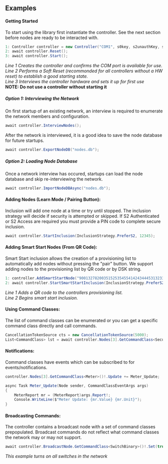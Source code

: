 ## Examples

#### Getting Started
To start using the library first instantiate the controller.  See the next section before nodes are ready to be interacted with.
```c#
1: Controller controller = new Controller("COM1", s0key, s2unauthKey, s2authKey, s2accessKey);
2: await controller.Reset();
3: await controller.Start();
```
_Line 1 Creates the controller and confirms the COM port is available for use._\
_Line 2 Performs a Soft Reset (recommonded for all controllers without a HW reset) to establish a good starting state._\
_Line 3 Interviews the controller hardware and sets it up for first use_\
**NOTE: Do not use a controller without starting it**

##### Option 1: Interviewing the Network
On first startup of an existing network, an interview is required to enumerate the network members and configuration.
```c#
await controller.InterviewNodes();
```

After the network is interviewed, it is a good idea to save the node database for future startups.
```c#
await controller.ExportNodeDB("nodes.db");
```

##### Option 2: Loading Node Database
Once a network interview has occured, startups can load the node database and skip re-interviewing the network.
```c#
await controller.ImportNodeDBAsync("nodes.db");
```

#### Adding Nodes (Learn Mode / Pairing Button):
Inclusion will add one node at a time or try until stopped.  The inclusion strategy will decide if security is attempted or skipped.  If S2 Authenticated or S2 Access are required you must provide a PIN code to complete secure inclusion.
```c#
await controller.StartInclusion(InclusionStrategy.PreferS2, 12345);
```

#### Adding Smart Start Nodes (From QR Code):
Smart Start inclusion allows the creation of a provisioning list to automatically add nodes without pressing the "pair" button. We support adding nodes to the provisioning list by QR code or by DSK string.
```c#
1: controller.AddSmartStartNode("900132782003515253545541424344453132333435212223242500100435301537022065520001000000300578");
2: await controller.StartSmartStartInclusion(InclusionStrategy.PreferS2);
```
_Line 1 Adds a QR code to the controllers provisioning list._\
_Line 2 Begins smart start inclusion._

#### Using Command Classes:
The list of command classes can be enumerated or you can get a specific command class directly and call commands.
```c#
CancellationTokenSource cts = new CancellationTokenSource(5000);
List<CommandClass> lst = await controller.Nodes[3].GetCommandClass<Security2>()!.GetSupportedCommands(cts.Token);
```

#### Notifications:
Command classes have events which can be subscribed to for events/notifications.
```c#
controller.Nodes[3].GetCommandClass<Meter>()!.Update += Meter_Update;

async Task Meter_Update(Node sender, CommandClassEventArgs args)
{
    MeterReport mr = (MeterReport)args.Report!;
    Console.WriteLine($"Meter Update: {mr.Value} {mr.Unit}");
}
```

#### Broadcasting Commands:
The controller contains a broadcast node with a set of command classes prepopulated. Broadcast commands do not reflect what command classes the network may or may not support.
```c#
await controller.BroadcastNode.GetCommandClass<SwitchBinary>()!.Set(true);
```
_This example turns on all switches in the network_
